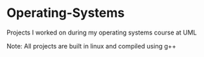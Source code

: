# Operating-Systems
Projects I worked on during my operating systems course at UML

Note: All projects are built in linux and compiled using g++
